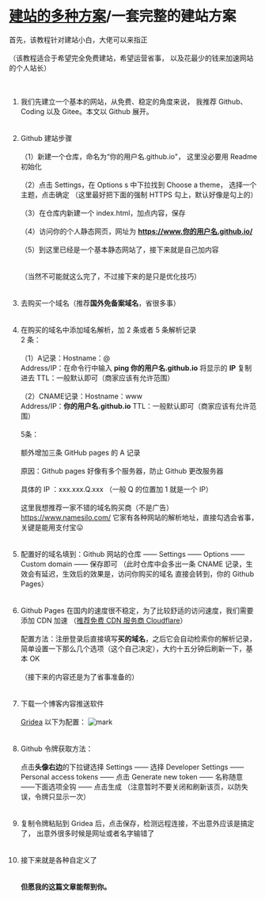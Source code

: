 # [建站的多种方案](https://github.com/Geraint1998/Build-a-static-website/blob/master/README.md)/一套完整的建站方案
首先，该教程针对建站小白，大佬可以来指正
<br /><br />
（该教程适合于希望完全免费建站，希望运营省事，
以及花最少的钱来加速网站的个人站长）
<br /><br /><br />
1. 我们先建立一个基本的网站，从免费、稳定的角度来说，
我推荐 Github、Coding 以及 Gitee。本文以 Github 展开。
<br /><br /><br />
2. Github 建站步骤<br /><br />
   （1）新建一个仓库，命名为“你的用户名.github.io"，
            这里没必要用 Readme 初始化
            <br /><br />
   （2）点击 Settings，在 Options s 中下拉找到 Choose a theme，
            选择一个主题，点击确定
            （这里最好把下面的强制 HTTPS 勾上，默认好像是勾上的）
            <br /><br />
   （3）在仓库内新建一个 index.html，加点内容，保存
            <br /><br />
   （4）访问你的个人静态网页，网址为
            **https://www.你的用户名.github.io/**
            <br /><br />
   （5）到这里已经是一个基本静态网站了，接下来就是自己加内容
   <br /><br /><br />
   （当然不可能就这么完了，不过接下来的是只是优化技巧）
   <br /><br /><br />
3. 去购买一个域名（推荐**国外免备案域名**，省很多事）
   <br /><br /><br />
4. 在购买的域名中添加域名解析，加 2 条或者 5 条解析记录<br />
   2 条：<br /><br />
   （1）A记录：Hostname：@<br />
                        Address/IP：在命令行中输入 **ping 你的用户名.github.io**
                                             将显示的 **IP** 复制进去
                        TTL：一般默认即可（商家应该有允许范围）
                        <br /><br />
   （2）CNAME记录：Hostname：www<br />
                                   Address/IP：**你的用户名.github.io**
                                   TTL：一般默认即可（商家应该有允许范围）
     <br /><br />
     5条：<br /><br />
     额外增加三条 GitHub pages 的 A 记录
     <br /><br />
     原因：Github pages 好像有多个服务器，防止 Github 更改服务器
     <br /><br />
     具体的 IP ：xxx.xxx.Q.xxx （一般 Q 的位置加 1 就是一个 IP）
     <br /><br />
     这里我想推荐一家不错的域名购买商（不是广告）
     <https://www.namesilo.com/>
     它家有各种网站的解析地址，直接勾选会省事，关键是能用支付宝:stuck_out_tongue:
     <br /><br /><br />
 5. 配置好的域名填到：Github 网站的仓库 —— Settings —— Options —— Custom domain
     —— 保存即可
     （此时仓库中会多出一条 CNAME 记录，生效会有延迟，生效后的效果是，访问你购买的域名
     直接会转到，你的 Github Pages）
     <br /><br /><br />
 6. Github Pages 在国内的速度很不稳定，为了比较舒适的访问速度，我们需要添加 CDN 加速
     （[推荐免费 CDN 服务商 Cloudflare](https://dash.cloudflare.com/)）
     <br /><br />
     配置方法：注册登录后直接填写**买的域名**，之后它会自动检索你的解析记录，
     简单设置一下那么几个选项（这个自己决定），大约十五分钟后刷新一下，基本 OK
     <br /><br />
     （接下来的内容还是为了省事准备的）
     <br /><br /><br />
 7. 下载一个博客内容推送软件 <br /><br />
     [Gridea](https://github.com/getgridea/gridea/releases)
     以下为配置：
     ![mark](https://images.gitee.com/uploads/images/2020/0414/003824_9f6fcaf6_6550924.png)
     <br /><br /><br />
 8. Github 令牌获取方法：<br /><br />
     点击**头像右边**的下拉键选择 Settings —— 选择 Developer Settings —— Personal       access tokens —— 点击 Generate new token —— 名称随意 ——下面选项全钩 —— 点击生成
     （注意暂时不要关闭和刷新该页，以防失误，令牌只显示一次）
     <br /><br /><br />
 9. 复制令牌粘贴到 Gridea 后，点击保存，检测远程连接，不出意外应该是搞定了，
     出意外很多时候是网址或者名字输错了
     <br /><br /><br />
10. 接下来就是各种自定义了
<br /><br /><br />
**但愿我的这篇文章能帮到你。**
